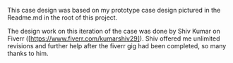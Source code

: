 This case design was based on my prototype case design pictured in the Readme.md in the root of this project.

The design work on this iteration of the case was done by Shiv Kumar on Fiverr ([https://www.fiverr.com/kumarshiv29]). Shiv offered me unlimited revisions and further help after the fiverr gig had been completed, so many thanks to him.
